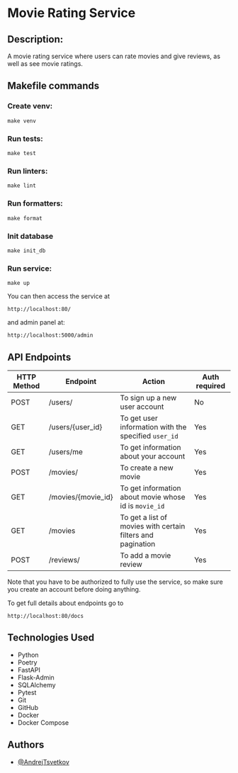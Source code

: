 # Movie Rating Service

## Description:
A movie rating service where users can rate movies and give reviews, 
as well as see movie ratings.

## Makefile commands

### Create venv:
    make venv

### Run tests:
    make test

### Run linters:
    make lint

### Run formatters:
    make format

### Init database
    make init_db

### Run service:
    make up

You can then access the service at 
```
http://localhost:80/
```

and admin panel at:
```
http://localhost:5000/admin
```



## API Endpoints

| HTTP Method | Endpoint           | Action                                                      | Auth required |
|-------------|--------------------|-------------------------------------------------------------|-------------|
| POST        | /users/            | To sign up a new user account                               | No |
| GET         | /users/{user_id}   | To get user information with the specified `user_id`        | Yes |
| GET         | /users/me          | To get information about your account                       | Yes |
| POST        | /movies/           | To create a new movie                                       | Yes |
| GET         | /movies/{movie_id} | To get information about movie whose id is `movie_id`       | Yes |
| GET         | /movies            | To get a list of movies with certain filters and pagination | Yes |
| POST        | /reviews/          | To add a movie review                                      | Yes |

Note that you have to be authorized to fully  use the service, so make sure you
create an account before doing anything.

To get full details about endpoints go to  
```
http://localhost:80/docs
```


## Technologies Used

- Python
- Poetry
- FastAPI
- Flask-Admin
- SQLAlchemy
- Pytest
- Git
- GitHub
- Docker
- Docker Compose

## Authors

- [@AndrejTsvetkov](https://www.github.com/AndrejTsvetkov)
